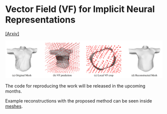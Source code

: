 # Vector Field (VF) for Implicit Neural Representations

[[Arxiv]](https://arxiv.org/abs/2204.06552)

![method_fig](figs/method.png)

The code for reproducing the work will be released in the upcoming months.

Example reconstructions with the proposed method can be seen inside [meshes](meshes/).

